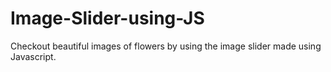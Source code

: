 # Image-Slider-using-JS
Checkout beautiful images of flowers by using the image slider made using Javascript.
